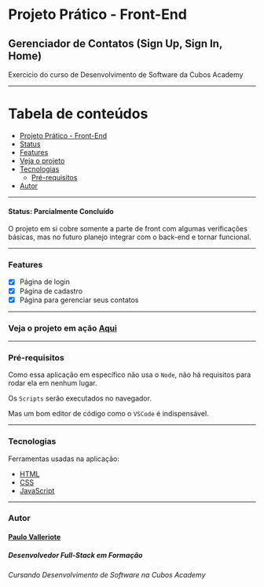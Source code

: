 # Projeto Prático - Front-End
## Gerenciador de Contatos (Sign Up, Sign In, Home)
Exercicio do curso de Desenvolvimento de Software da Cubos Academy

---
 Tabela de conteúdos
 ====
 <!--ts-->
* [Projeto Prático - Front-End](#projeto-prático---front-end)
* [Status](#status-parcialmente-concluído)
* [Features](#features)
* [Veja o projeto](#veja-o-projeto-em-ação-aqui)
* [Tecnologias](#tecnologias)
  * [Pré-requisitos](#pré-requisitos)
* [Autor](#autor)
<!--te-->

---
#### Status: Parcialmente Concluído
O projeto em si cobre somente a parte de front com algumas verificações básicas, mas no futuro planejo integrar com o back-end e tornar funcional.

---
### Features
- [x] Página de login
- [x] Página de cadastro
- [x] Página para gerenciar seus contatos 
---
### Veja o projeto em ação [Aqui](https://paulo-valleriote.github.io/Pagina-De-Contatos/)
---
### Pré-requisitos

Como essa aplicação em específico não usa o `Node`, não há requisitos para rodar ela em nenhum lugar.

Os `Scripts` serão executados no navegador.

Mas um bom editor de código como o `VSCode` é indispensável.

---
### Tecnologias

Ferramentas usadas na aplicação:
- [HTML](https://developer.mozilla.org/pt-BR/docs/Web/HTML)
- [CSS](https://developer.mozilla.org/pt-BR/docs/Web/CSS)
- [JavaScript](https://developer.mozilla.org/pt-BR/docs/Web/JavaScript)
---
### Autor 

#### [Paulo Valleriote](https://www.linkedin.com/in/paulovalleriote/)
##### Desenvolvedor Full-Stack em Formação
###### Cursando Desenvolvimento de Software na Cubos Academy